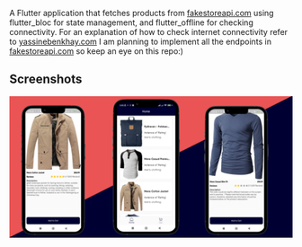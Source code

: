 
A Flutter application that fetches products from [fakestoreapi.com](https://fakestoreapi.com) using flutter_bloc for state management, and flutter_offline for checking connectivity.
For an explanation of how to check internet connectivity refer to [yassinebenkhay.com](https://yassinebenkhay.com)
I am planning to implement all the endpoints in [fakestoreapi.com](https://fakestoreapi.com) so keep an eye on this repo:)
## Screenshots

![App Screenshot](https://github.com/yassine-bennkhay/products_fetching_flutter_bloc/blob/main/screenshots/ecom.png?raw=true)
